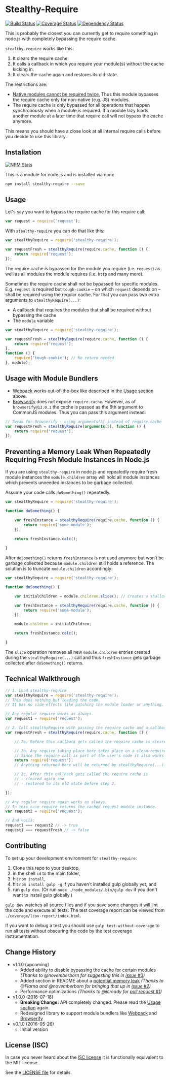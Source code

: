 # Stealthy-Require

[![Build Status](https://img.shields.io/travis/analog-nico/stealthy-require/master.svg?style=flat-square)](https://travis-ci.org/analog-nico/stealthy-require)
[![Coverage Status](https://img.shields.io/coveralls/analog-nico/stealthy-require.svg?style=flat-square)](https://coveralls.io/r/analog-nico/stealthy-require)
[![Dependency Status](https://img.shields.io/david/analog-nico/stealthy-require.svg?style=flat-square)](https://david-dm.org/analog-nico/stealthy-require)

This is probably the closest you can currently get to require something in node.js with completely bypassing the require cache.

`stealthy-require` works like this:

1. It clears the require cache.
2. It calls a callback in which you require your module(s) without the cache kicking in.
3. It clears the cache again and restores its old state.

The restrictions are:

- [Native modules cannot be required twice.](https://github.com/nodejs/node/issues/5016) Thus this module bypasses the require cache only for non-native (e.g. JS) modules.
- The require cache is only bypassed for all operations that happen synchronously when a module is required. If a module lazy loads another module at a later time that require call will not bypass the cache anymore.

This means you should have a close look at all internal require calls before you decide to use this library.

## Installation

[![NPM Stats](https://nodei.co/npm/stealthy-require.png?downloads=true)](https://npmjs.org/package/stealthy-require)

This is a module for node.js and is installed via npm:

``` bash
npm install stealthy-require --save
```

## Usage

Let's say you want to bypass the require cache for this require call:

``` js
var request = require('request');
```

With `stealthy-require` you can do that like this:

``` js
var stealthyRequire = require('stealthy-require');

var requestFresh = stealthyRequire(require.cache, function () {
    return require('request');
});
```

The require cache is bypassed for the module you require (i.e. `request`) as well as all modules the module requires (i.e. `http` and many more).

Sometimes the require cache shall not be bypassed for specific modules. E.g. `request` is required but `tough-cookie` – on which `request` depends on – shall be required using the regular cache. For that you can pass two extra arguments to `stealthyRequire(...)`:

- A callback that requires the modules that shall be required without bypassing the cache
- The `module` variable

``` js
var stealthyRequire = require('stealthy-require');

var requestFresh = stealthyRequire(require.cache, function () {
    return require('request');
},
function () {
    require('tough-cookie'); // No return needed
}, module);
```

## Usage with Module Bundlers

- [Webpack](https://webpack.github.io) works out-of-the-box like described in the [Usage section](#usage) above.
- [Browserify](http://browserify.org) does not expose `require.cache`. However, as of `browserify@13.0.1` the cache is passed as the 6th argument to CommonJS modules. Thus you can pass this argument instead:

``` js
// Tweak for Browserify - using arguments[5] instead of require.cache
var requestFresh = stealthyRequire(arguments[5], function () {
    return require('request');
});
```

## Preventing a Memory Leak When Repeatedly Requiring Fresh Module Instances in Node.js

If you are using `stealthy-require` in node.js and repeatedly require fresh module instances the `module.children` array will hold all module instances which prevents unneeded instances to be garbage collected.

Assume your code calls `doSomething()` repeatedly.

``` js
var stealthyRequire = require('stealthy-require');

function doSomething() {

    var freshInstance = stealthyRequire(require.cache, function () {
        return require('some-module');
    });
    
    return freshInstance.calc();

}
```

After `doSomething()` returns `freshInstance` is not used anymore but won’t be garbage collected because `module.children` still holds a reference. The solution is to truncate `module.children` accordingly:

``` js
var stealthyRequire = require('stealthy-require');

function doSomething() {

    var initialChildren = module.children.slice(); // Creates a shallow copy of the array

    var freshInstance = stealthyRequire(require.cache, function () {
        return require('some-module');
    });

    module.children = initialChildren;

    return freshInstance.calc();

}
```

The `slice` operation removes all new `module.children` entries created during the `stealthyRequire(...)` call and thus `freshInstance` gets garbage collected after `doSomething()` returns.


## Technical Walkthrough

``` js
// 1. Load stealthy-require
var stealthyRequire = require('stealthy-require');
// This does nothing but loading the code.
// It has no side-effects like patching the module loader or anything.

// Any regular require works as always.
var request1 = require('request');

// 2. Call stealthyRequire with passing the require cache and a callback.
var requestFresh = stealthyRequire(require.cache, function () {

    // 2a. Before this callback gets called the require cache is cleared.

    // 2b. Any require taking place here takes place on a clean require cache.
    // Since the require call is part of the user's code it also works with module bundlers.
    return require('request');
    // Anything returned here will be returned by stealthyRequire(...).

    // 2c. After this callback gets called the require cache is
    // - cleared again and
    // - restored to its old state before step 2.

});

// Any regular require again works as always.
// In this case require returns the cached request module instance.
var request2 = require('request');

// And voilà:
request1 === request2 // -> true
request1 === requestFresh // -> false
```

## Contributing

To set up your development environment for `stealthy-require`:

1. Clone this repo to your desktop,
2. in the shell `cd` to the main folder,
3. hit `npm install`,
4. hit `npm install gulp -g` if you haven't installed gulp globally yet, and
5. run `gulp dev`. (Or run `node ./node_modules/.bin/gulp dev` if you don't want to install gulp globally.)

`gulp dev` watches all source files and if you save some changes it will lint the code and execute all tests. The test coverage report can be viewed from `./coverage/lcov-report/index.html`.

If you want to debug a test you should use `gulp test-without-coverage` to run all tests without obscuring the code by the test coverage instrumentation.

## Change History

- v1.1.0 (upcoming)
    - Added ability to disable bypassing the cache for certain modules *(Thanks to @novemberborn for suggesting this in [issue #3](https://github.com/analog-nico/stealthy-require/issues/3))*
    - Added section in README about a [potential memory leak](#preventing-a-memory-leak-when-repeatedly-requiring-fresh-module-instances-in-nodejs) *(Thanks to @Flarna and @novemberborn for bringing that up in [issue #2](https://github.com/analog-nico/stealthy-require/issues/2))*
    - Performance optimizations *(Thanks to @jcready for [pull request #1](https://github.com/analog-nico/stealthy-require/pull/1))*
- v1.0.0 (2016-07-18)
    - **Breaking Change:** API completely changed. Please read the [Usage section](#usage) again.
    - Redesigned library to support module bundlers like [Webpack](https://webpack.github.io) and [Browserify](http://browserify.org)
- v0.1.0 (2016-05-26)
    - Initial version

## License (ISC)

In case you never heard about the [ISC license](http://en.wikipedia.org/wiki/ISC_license) it is functionally equivalent to the MIT license.

See the [LICENSE file](LICENSE) for details.
